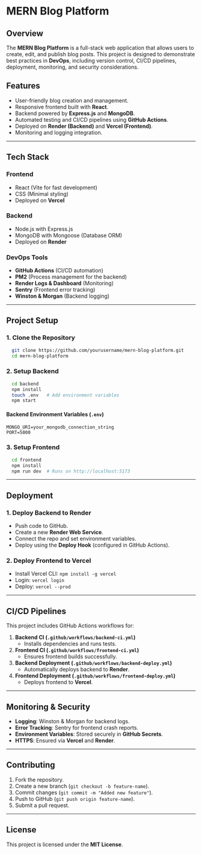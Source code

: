 # MERN Blog Platform

## Overview
The **MERN Blog Platform** is a full-stack web application that allows users to create, edit, and publish blog posts. This project is designed to demonstrate best practices in **DevOps**, including version control, CI/CD pipelines, deployment, monitoring, and security considerations.

## Features
- User-friendly blog creation and management.
- Responsive frontend built with **React**.
- Backend powered by **Express.js** and **MongoDB**.
- Automated testing and CI/CD pipelines using **GitHub Actions**.
- Deployed on **Render (Backend)** and **Vercel (Frontend)**.
- Monitoring and logging integration.

---

## Tech Stack

### **Frontend**
- React (Vite for fast development)
- CSS (Minimal styling)
- Deployed on **Vercel**

### **Backend**
- Node.js with Express.js
- MongoDB with Mongoose (Database ORM)
- Deployed on **Render**

### **DevOps Tools**
- **GitHub Actions** (CI/CD automation)
- **PM2** (Process management for the backend)
- **Render Logs & Dashboard** (Monitoring)
- **Sentry** (Frontend error tracking)
- **Winston & Morgan** (Backend logging)

---

## Project Setup

### **1. Clone the Repository**
```bash
  git clone https://github.com/yourusername/mern-blog-platform.git
  cd mern-blog-platform
```

### **2. Setup Backend**
```bash
  cd backend
  npm install
  touch .env   # Add environment variables
  npm start
```
#### **Backend Environment Variables (`.env`)**
```env
MONGO_URI=your_mongodb_connection_string
PORT=5000
```

### **3. Setup Frontend**
```bash
  cd frontend
  npm install
  npm run dev  # Runs on http://localhost:5173
```

---

## Deployment

### **1. Deploy Backend to Render**
- Push code to GitHub.
- Create a new **Render Web Service**.
- Connect the repo and set environment variables.
- Deploy using the **Deploy Hook** (configured in GitHub Actions).

### **2. Deploy Frontend to Vercel**
- Install Vercel CLI: `npm install -g vercel`
- Login: `vercel login`
- Deploy: `vercel --prod`

---

## **CI/CD Pipelines**
This project includes GitHub Actions workflows for:
1. **Backend CI (`.github/workflows/backend-ci.yml`)**
   - Installs dependencies and runs tests.
2. **Frontend CI (`.github/workflows/frontend-ci.yml`)**
   - Ensures frontend builds successfully.
3. **Backend Deployment (`.github/workflows/backend-deploy.yml`)**
   - Automatically deploys backend to **Render**.
4. **Frontend Deployment (`.github/workflows/frontend-deploy.yml`)**
   - Deploys frontend to **Vercel**.

---

## **Monitoring & Security**
- **Logging**: Winston & Morgan for backend logs.
- **Error Tracking**: Sentry for frontend crash reports.
- **Environment Variables**: Stored securely in **GitHub Secrets**.
- **HTTPS**: Ensured via **Vercel** and **Render**.

---

## **Contributing**
1. Fork the repository.
2. Create a new branch (`git checkout -b feature-name`).
3. Commit changes (`git commit -m "Added new feature"`).
4. Push to GitHub (`git push origin feature-name`).
5. Submit a pull request.

---

## **License**
This project is licensed under the **MIT License**.

